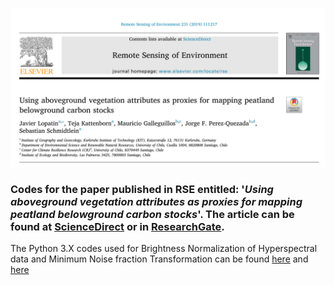 ![alt text](https://github.com/JavierLopatin/Peatland-carbon-stock/blob/master/paper_front.png)

### Codes for the paper published in RSE entitled: '*Using aboveground vegetation attributes as proxies for mapping peatland belowground carbon stocks*'. The article can be found at [ScienceDirect](https://www.sciencedirect.com/science/article/abs/pii/S0034425719302305) or in [ResearchGate](https://www.researchgate.net/publication/333618822_Using_aboveground_vegetation_attributes_as_proxies_for_mapping_peatland_belowground_carbon_stocks).

The Python 3.X codes used for Brightness Normalization of Hyperspectral data and Minimum Noise fraction Transformation can be found [here](https://github.com/JavierLopatin/Python-Remote-Sensing-Scripts/blob/master/BrightnessNormalization.py) and [here](https://github.com/JavierLopatin/Python-Remote-Sensing-Scripts/blob/master/MNF.py)
